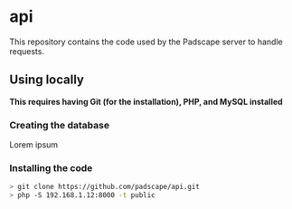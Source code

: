 # api
This repository contains the code used by the Padscape server to handle requests.

## Using locally
**This requires having Git (for the installation), PHP, and MySQL installed**
### Creating the database
Lorem ipsum

### Installing the code
```bash
> git clone https://github.com/padscape/api.git
> php -S 192.168.1.12:8000 -t public
```
